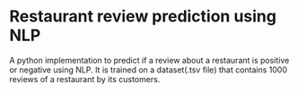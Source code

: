 # Restaurant review prediction using NLP
A python implementation to predict if a review about a restaurant is positive or negative using NLP. It is trained on a dataset(.tsv file) that contains 1000 reviews of a restaurant by its customers. 
